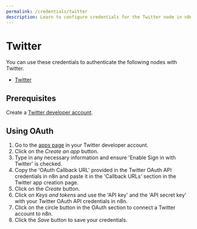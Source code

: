 ```yaml
---
permalink: /credentials/twitter
description: Learn to configure credentials for the Twitter node in n8n
---
```


# Twitter

You can use these credentials to authenticate the following nodes with Twitter.
- [Twitter](../../nodes-library/nodes/Twitter/README.md)

## Prerequisites

Create a [Twitter developer account](https://developer.twitter.com/).

## Using OAuth

1. Go to the [apps page](https://developer.twitter.com/en/apps) in your Twitter developer account.
2. Click on the *Create an app* button.
3. Type in any necessary information and ensure 'Enable Sign in with Twitter' is checked. 
4. Copy the 'OAuth Callback URL' provided in the Twitter OAuth API credentials in n8n and paste it in the 'Callback URLs' section in the Twitter app creation page.
5. Click on the *Create* button.
6. Click on *Keys and tokens* and use the 'API key' and the 'API secret key' with your Twitter OAuth API credentials in n8n.
7. Click on the circle button in the OAuth section to connect a Twitter account to n8n.
8. Click the *Save* button to save your credentials.
